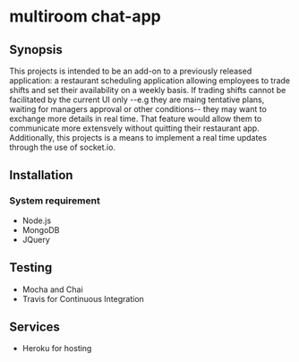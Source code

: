 # multiroom chat-app

## Synopsis

This projects is intended to be an add-on to a previously released application: a restaurant scheduling application allowing employees
to trade shifts and set their availability on a weekly basis. 
If trading shifts cannot be facilitated by the current UI only --e.g they are maing tentative plans, waiting for managers approval or other conditions-- they may want to exchange more details in real time. That feature would allow them to communicate more extensvely 
without quitting their restaurant app.
Additionally, this projects is a means to implement a real time updates through the use of socket.io.
## Installation

### System requirement

* Node.js
* MongoDB
* JQuery

## Testing

* Mocha and Chai
* Travis for Continuous Integration

## Services
* Heroku for hosting
